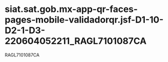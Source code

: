 # siat.sat.gob.mx-app-qr-faces-pages-mobile-validadorqr.jsf-D1-10-D2-1-D3-220604052211_RAGL7101087CA
RAGL7101087CA
